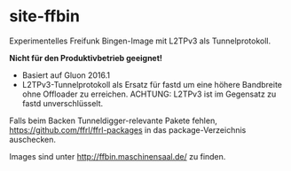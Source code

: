 # site-ffbin
Experimentelles Freifunk Bingen-Image mit L2TPv3 als Tunnelprotokoll.

**Nicht für den Produktivbetrieb geeignet!**

* Basiert auf Gluon 2016.1
* L2TPv3-Tunnelprotokoll als Ersatz für fastd um eine höhere Bandbreite ohne Offloader zu erreichen. ACHTUNG: L2TPv3 ist im Gegensatz zu fastd unverschlüsselt.

Falls beim Backen Tunneldigger-relevante Pakete fehlen, https://github.com/ffrl/ffrl-packages in das package-Verzeichnis auschecken.

Images sind unter http://ffbin.maschinensaal.de/ zu finden.
